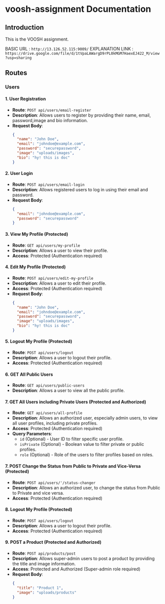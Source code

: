 # voosh-assignment Documentation

## Introduction

This is the VOOSH assignment.

BASIC URL : `http://13.126.52.115:9009/`
EXPLANATION LINK : `https://drive.google.com/file/d/1tVpaLAWargD9rPL0kMGM7HaexEJ422_M/view?usp=sharing`

## Routes

### Users

#### 1. User Registration

- **Route**: `POST api/users/email-register`
- **Description**: Allows users to register by providing their name, email, password,image and bio information.
- **Request Body**:
  ```json
  {
    "name": "John Doe",
    "email": "johndoe@example.com",
    "password": "securepassword",
    "image": "uploads/images",
    "bio": "hy! this is doc"
  }
  ```

#### 2. User Login

- **Route**: `POST api/users/email-login`
- **Description**: Allows registered users to log in using their email and password.
- **Request Body**:
  ```json
  {
    "email": "johndoe@example.com",
    "password": "securepassword"
  }
  ```

#### 3. View My Profile (Protected)

- **Route**: `GET api/users/my-profile`
- **Description**: Allows a user to view their profile.
- **Access**: Protected (Authentication required)


#### 4. Edit My Profile (Protected)

- **Route**: `POST api/users/edit-my-profile`
- **Description**: Allows a user to edit their profile.
- **Access**: Protected (Authentication required)
- **Request Body**:
  ```json
  {
    "name": "John Doe",
    "email": "johndoe@example.com",
    "password": "securepassword",
    "image": "uploads/images",
    "bio": "hy! this is doc"
  }
  ```


#### 5. Logout My Profile (Protected)

- **Route**: `POST api/users/logout`
- **Description**: Allows a user to logout their profile.
- **Access**: Protected (Authentication required)


#### 6. GET All Public Users

- **Route**: `GET api/users/public-users`
- **Description**: Allows a user to view all the public profile.


#### 7. GET All Users including Private Users (Protected and Authorized)

- **Route**: `GET api/users/all-profile`
- **Description**: Allows an authorized user, especially admin users, to view all user profiles, including private profiles.
- **Access**: Protected (Authentication required)
- **Query Parameters**:
  - `id` (Optional) - User ID to filter specific user profile.
  - `isPrivate` (Optional) - Boolean value to filter private or public profiles.
  - `role` (Optional) - Role of the users to filter profiles based on roles.


#### 7. POST Change the Status from Public to Private and Vice-Versa (Protected)

- **Route**: `POST api/users/'/status-changer`
- **Description**: Allows an authorized user, to change the status from Public to Private and vice versa.
- **Access**: Protected (Authentication required)




#### 8. Logout My Profile (Protected)

- **Route**: `POST api/users/logout`
- **Description**: Allows a user to logout their profile.
- **Access**: Protected (Authentication required)


#### 9. POST a Product (Protected and Authorized)

- **Route**: `POST api/products/post`
- **Description**: Allows super-admin users to post a product by providing the title and image information.
- **Access**: Protected and Authorized (Super-admin role required)
- **Request Body**:
  ```json
  {
    "title": "Product 1",
    "image": "uploads/products"
  }

